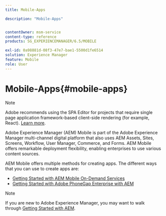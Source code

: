 ```yaml
---
title: Mobile-Apps

description: "Mobile-Apps"


contentOwner: msm-service
content-type: reference
products: SG_EXPERIENCEMANAGER/6.5/MOBILE

exl-id: 0a98881d-08f3-47e7-bae1-5500d1fe6514
solution: Experience Manager
feature: Mobile
role: User
---
```

# Mobile-Apps{#mobile-apps}

>[!NOTE]
>
>Adobe recommends using the SPA Editor for projects that require single page application framework-based client-side rendering (for example, React). [Learn more](/help/sites-developing/spa-overview.md).

Adobe Experience Manager (AEM) Mobile is part of the Adobe Experience Manager multi-channel digital platform that also uses AEM Assets, Sites, Screens, Workflow, User Manager, Commerce, and Forms. AEM Mobile offers remarkable deployment flexibility, enabling enterprises to use various content sources.

AEM Mobile offers multiple methods for creating apps. The different ways that you can use to create apps are:

* [Getting Started with AEM Mobile On-Demand Services](/help/mobile/mobile-apps-ondemand.md)
* [Getting Started with Adobe PhoneGap Enterprise with AEM](/help/mobile/phonegap.md)

>[!NOTE]
>
>If you are new to Adobe Experience Manager, you may want to walk through [Getting Started with AEM](/help/sites-deploying/deploy.md).
